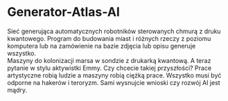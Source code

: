 # Generator-Atlas-AI
Sieć generująca automatycznych robotników sterowanych chmurą z druku kwantowego. 
Program do budowania miast i różnych rzeczy z poziomu komputera lub na zamówienie na bazie zdjęcia lub opisu generuje wszystko.  
Maszyny do kolonizacji marsa w sondzie z drukarką kwantową. 
A teraz pytanie w stylu aktywistki Emmy. Czy chcecie takiej przyszłości? Prace artystyczne robią ludzie a maszyny robią ciężką prace. Wszystko musi być odporne na hakerów i teroryzm. Sami wysnujcie wnioski czy rozwój AI jest mądry. 
